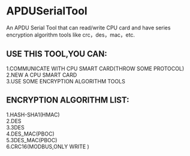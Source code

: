 # APDUSerialTool
An APDU Serial Tool that can read/write CPU card and have series encryption algorithm tools like crc，des，mac，etc.

## USE THIS TOOL,YOU CAN:  
1.COMMUNICATE WITH CPU SMART CARD(THROW SOME PROTOCOL)  
2.NEW A CPU SMART CARD  
3.USE SOME ENCRYPTION ALGORITHM TOOLS  

## ENCRYPTION ALGORITHM LIST:  
1.HASH-SHA1(HMAC)  
2.DES  
3.3DES  
4.DES_MAC(PBOC)  
5.3DES_MAC(PBOC)  
6.CRC16(MODBUS,ONLY WRITE )  
